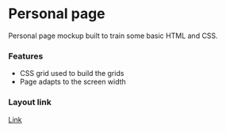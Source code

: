 # Personal page
Personal page mockup built to train some basic HTML and CSS.

### Features

* CSS grid used to build the grids
* Page adapts to the screen width

### Layout link
[Link](https://foxoter.github.io/profile/)
